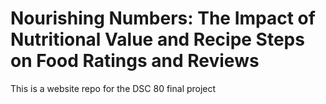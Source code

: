 # Nourishing Numbers: The Impact of Nutritional Value and Recipe Steps on Food Ratings and Reviews
This is a website repo for the DSC 80 final project
